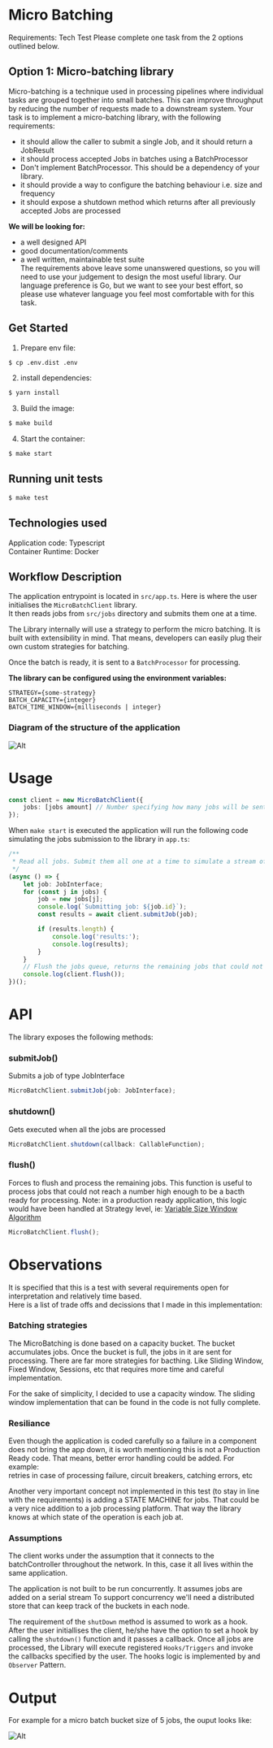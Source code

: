 # Micro Batching

Requirements:
Tech Test
Please complete one task from the 2 options outlined below.
## Option 1: Micro-batching library
Micro-batching is a technique used in processing pipelines where individual tasks are grouped
together into small batches. This can improve throughput by reducing the number of requests made
to a downstream system. Your task is to implement a micro-batching library, with the following
requirements:
* it should allow the caller to submit a single Job, and it should return a JobResult
* it should process accepted Jobs in batches using a BatchProcessor
* Don't implement BatchProcessor. This should be a dependency of your library.
* it should provide a way to configure the batching behaviour i.e. size and frequency
* it should expose a shutdown method which returns after all previously accepted Jobs are
processed   

**We will be looking for:**

* a well designed API
* good documentation/comments
* a well written, maintainable test suite  
The requirements above leave some unanswered questions, so you will need to use your judgement
to design the most useful library. Our language preference is Go, but we want to see your best effort,
so please use whatever language you feel most comfortable with for this task.


## Get Started
1. Prepare env file:
```bash
$ cp .env.dist .env
```

2. install dependencies:
```bash
$ yarn install
```

3. Build the image:
```bash
$ make build
```
4. Start the container:
```bash
$ make start
```

## Running unit tests
```bash
$ make test
```

## Technologies used
Application code: Typescript  
Container Runtime: Docker

## Workflow Description
The application entrypoint is located in `src/app.ts`. Here is where the user initialises the `MicroBatchClient` library.  
It then reads jobs from `src/jobs` directory and submits them one at a time.  

The Library internally will use a strategy to perform the micro batching. It is built with extensibility in mind. That means, developers can easily plug their own custom strategies for batching.  

Once the batch is ready, it is sent to a `BatchProcessor` for processing.

**The library can be configured using the environment variables:** 

``STRATEGY={some-strategy}``  
``BATCH_CAPACITY={integer}``  
``BATCH_TIME_WINDOW={milliseconds | integer}``  

### Diagram of the structure of the application

![Alt](/media/micro-batching-application-diagram.png "Title")


# Usage
```typescript
const client = new MicroBatchClient({
    jobs: [jobs amount] // Number specifying how many jobs will be sent
});
```
When `make start` is executed the application will run the following code simulating the jobs submission to the library in `app.ts`:
```typescript
/**
 * Read all jobs. Submit them all one at a time to simulate a stream of jobs
 */
(async () => {
    let job: JobInterface;
    for (const j in jobs) {
        job = new jobs[j];
        console.log(`Submitting job: ${job.id}`);
        const results = await client.submitJob(job);

        if (results.length) {
            console.log('results:');
            console.log(results);
        }
    }
    // Flush the jobs queue, returns the remaining jobs that could not be batched
    console.log(client.flush());
})();
```

# API

The library exposes the following methods:

### submitJob()
Submits a job of type JobInterface
```typescript
MicroBatchClient.submitJob(job: JobInterface);
```
### shutdown()
Gets executed when all the jobs are processed
```typescript
MicroBatchClient.shutdown(callback: CallableFunction);
```

### flush()
Forces to flush and process the remaining jobs. This function is useful to process jobs that could not reach a number high enough to be a bacth ready for processing. Note: in a production ready application, this logic would have been handled at Strategy level, ie: [Variable Size Window Algorithm](https://jamie-berrier.medium.com/move-along-c09d59bea473)
```typescript
MicroBatchClient.flush();
```

# Observations 

It is specified that this is a test with several requirements open for interpretation and relatively time based.   
Here is a list of trade offs and decissions that I made in this implementation:

### Batching strategies
The MicroBatching is done based on a capacity bucket. The bucket accumulates jobs. Once the bucket is full, the jobs in it are sent for processing. There are far more strategies for bacthing. Like Sliding Window, Fixed Window, Sessions, etc that requires more time and careful implementation.   
 
For the sake of simplicity, I decided to use a capacity window. The sliding window implementation that can be found in the code is not fully complete.

### Resiliance
Even though the application is coded carefully so a failure in a component does not bring the app down, it is worth mentioning this is not a Production Ready code. That means, better error handling could be added. For example:   
retries in case of processing failure, circuit breakers, catching errors, etc

Another very important concept not implemented in this test (to stay in line with the requirements) is adding a STATE MACHINE for jobs. That could be a very nice addition to a job processing platform. That way the library knows at which state of the operation is each job at.

### Assumptions
The client works under the assumption that it connects to the batchController throughout the network. In this, case it all lives within the same application.  

The application is not built to be run concurrently. It assumes jobs are added on a serial stream
To support concurrency we'll need a distributed store that can keep track of the buckets in each node.

The requirement of the `shutDown` method is assumed to work as a hook. After the user initiallises the client, he/she have the option to set a hook by calling the `shutdown()` function and it passes a callback. Once all jobs are processed, the Library will execute registered `Hooks/Triggers` and invoke the callbacks specified by the user. The hooks logic is implemented by and `Observer` Pattern.

# Output
For example for a micro batch bucket size of 5 jobs, the ouput looks like:

![Alt](/media/micro-batching-ouput.png "Title")
